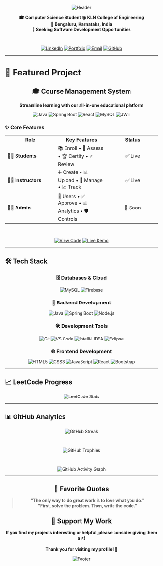 <div align="center">

![Header](https://capsule-render.vercel.app/api?type=waving&color=0:667eea,100:764ba2&height=250&section=header&text=Vasanth%20Raj&fontSize=50&fontAlignY=35&animation=fadeIn&desc=Full-Stack%20Developer%20•%20Java%20Enthusiast&descAlignY=70&descSize=20&fontColor=ffffff&descColor=ffffff)

</div>

<div align="center">

**🎓 Computer Science Student @ KLN College of Engineering**  
**📍 Bengaluru, Karnataka, India**  
**🚀 Seeking Software Development Opportunities**

</div>

<br>

<div align="center">

[![LinkedIn](https://img.shields.io/badge/LinkedIn-0A66C2?style=for-the-badge&logo=linkedin&logoColor=white)](https://www.linkedin.com/in/iamvasanthraj/)
[![Portfolio](https://img.shields.io/badge/Portfolio-FF6B6B?style=for-the-badge&logo=atom&logoColor=white)](https://iamvasanthraj.github.io/)
[![Email](https://img.shields.io/badge/Email-D14836?style=for-the-badge&logo=gmail&logoColor=white)](https://mail.google.com/mail/?view=cm&to=imvasanthraj003@gmail.com)
[![GitHub](https://img.shields.io/badge/GitHub-181717?style=for-the-badge&logo=github&logoColor=white)](https://github.com/iamvasanthraj)

</div>

---

# 🚀 Featured Project

<div align="center">
  
## 🎓 Course Management System

**Streamline learning with our all-in-one educational platform**

![Java](https://img.shields.io/badge/Java-ED8B00?style=for-the-badge&logo=java&logoColor=white)
![Spring Boot](https://img.shields.io/badge/Spring_Boot-6DB33F?style=for-the-badge&logo=spring-boot&logoColor=white)
![React](https://img.shields.io/badge/React-61DAFB?style=for-the-badge&logo=react&logoColor=black)
![MySQL](https://img.shields.io/badge/MySQL-4479A1?style=for-the-badge&logo=mysql&logoColor=white)
![JWT](https://img.shields.io/badge/JWT-000000?style=for-the-badge&logo=json-web-tokens&logoColor=white)

</div>

### ✨ Core Features

<table width="100%">
  <tr>
    <th width="33%">Role</th>
    <th width="34%">Key Features</th>
    <th width="33%">Status</th>
  </tr>
  <tr>
    <td><b>👨‍🎓 Students</b></td>
    <td>📚 Enroll • 📝 Assess • 🏆 Certify • ⭐ Review</td>
    <td align="center">✅ Live</td>
  </tr>
  <tr>
    <td><b>👨‍🏫 Instructors</b></td>
    <td>➕ Create • 📊 Upload • 🎯 Manage • 📈 Track</td>
    <td align="center">✅ Live</td>
  </tr>
  <tr>
    <td><b>👨‍💼 Admin</b></td>
    <td>👥 Users • ✅ Approve • 📊 Analytics • 🛡️ Controls</td>
    <td align="center">🚧 Soon</td>
  </tr>
</table>

<br>

<div align="center">

[![View Code](https://img.shields.io/badge/📁_View_Code-4285F4?style=for-the-badge&logo=github&logoColor=white)](https://github.com/iamvasanthraj/CourseMangement-React)
[![Live Demo](https://img.shields.io/badge/🚀_Live_Demo-34A853?style=for-the-badge&logo=rocket&logoColor=white)](https://course-demo.com)

</div>

---

## 🛠️ Tech Stack

<div align="center">


### 🗄️ Databases & Cloud
![MySQL](https://img.shields.io/badge/MySQL-4479A1?style=for-the-badge&logo=mysql&logoColor=white)
![Firebase](https://img.shields.io/badge/Firebase-039BE5?style=for-the-badge&logo=Firebase&logoColor=white)


### 🔧 Backend Development
![Java](https://img.shields.io/badge/Java-ED8B00?style=for-the-badge&logo=java&logoColor=white)
![Spring Boot](https://img.shields.io/badge/Spring_Boot-6DB33F?style=for-the-badge&logo=spring-boot&logoColor=white)
![Node.js](https://img.shields.io/badge/Node.js-339933?style=for-the-badge&logo=node.js&logoColor=white)


### 🛠️ Development Tools
![Git](https://img.shields.io/badge/Git-F05033?style=for-the-badge&logo=git&logoColor=white)
![VS Code](https://img.shields.io/badge/VS_Code-007ACC?style=for-the-badge&logo=visual-studio-code&logoColor=white)
![IntelliJ IDEA](https://img.shields.io/badge/IntelliJ_IDEA-000000?style=for-the-badge&logo=intellij-idea&logoColor=white)
![Eclipse](https://img.shields.io/badge/Eclipse-2C2255?style=for-the-badge&logo=eclipse&logoColor=white)

### 🌐 Frontend Development
![HTML5](https://img.shields.io/badge/HTML5-E34F26?style=for-the-badge&logo=html5&logoColor=white)
![CSS3](https://img.shields.io/badge/CSS3-1572B6?style=for-the-badge&logo=css3&logoColor=white)
![JavaScript](https://img.shields.io/badge/JavaScript-F7DF1E?style=for-the-badge&logo=javascript&logoColor=black)
![React](https://img.shields.io/badge/React-61DAFB?style=for-the-badge&logo=react&logoColor=black)
![Bootstrap](https://img.shields.io/badge/Bootstrap-7952B3?style=for-the-badge&logo=bootstrap&logoColor=white)

</div>

---

## 📈 LeetCode Progress

<div align="center">

![LeetCode Stats](https://leetcard.jacoblin.cool/pmvashari007?theme=dark&border=0&radius=20)

</div>

---

## 📊 GitHub Analytics

<div align="center">
  
![GitHub Streak](https://streak-stats.demolab.com/?user=iamvasanthraj&theme=radical&hide_border=true&background=00000000)

<br>

![GitHub Trophies](https://github-profile-trophy.vercel.app/?username=iamvasanthraj&theme=radical&no-bg=true&no-frame=true&margin-w=20&row=2&column=4)

<br>

![GitHub Activity Graph](https://github-readme-activity-graph.vercel.app/graph?username=iamvasanthraj&theme=react-dark&hide_border=true&area=true&bg_color=0d1117&color=58a6ff&line=58a6ff&point=58a6ff&area_color=0d1117&height=300)

</div>

---

<div align="center">

## 📜 Favorite Quotes

> **"The only way to do great work is to love what you do."**  
> **"First, solve the problem. Then, write the code."**

## 🌟 Support My Work

**If you find my projects interesting or helpful, please consider giving them a ⭐!**

**Thank you for visiting my profile!** 🚀

![Footer](https://capsule-render.vercel.app/api?type=waving&color=0:00f2fe,100:4facfe&height=120&section=footer&animation=fadeIn&reversal=true)

</div>
